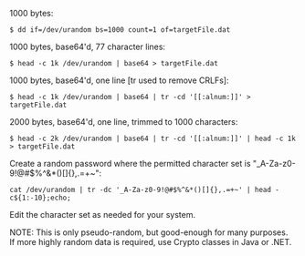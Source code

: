 1000 bytes:
```  
$ dd if=/dev/urandom bs=1000 count=1 of=targetFile.dat  
```  
  
1000 bytes, base64'd, 77 character lines:
```  
$ head -c 1k /dev/urandom | base64 > targetFile.dat  
```  
  
1000 bytes, base64'd, one line [tr used to remove CRLFs]:
```  
$ head -c 1k /dev/urandom | base64 | tr -cd '[[:alnum:]]' > targetFile.dat  
```  
  
2000 bytes, base64'd, one line, trimmed to 1000 characters:
```  
$ head -c 2k /dev/urandom | base64 | tr -cd '[[:alnum:]]' | head -c 1k > targetFile.dat  
```  

Create a random password where the permitted character set is "_A-Za-z0-9!@#$%^&*()[]{},.=+~":  
```  
cat /dev/urandom | tr -dc '_A-Za-z0-9!@#$%^&*()[]{},.=+~' | head -c${1:-10};echo;  
```  
Edit the character set as needed for your system.  
  
NOTE: This is only pseudo-random, but good-enough for many purposes.  
If more highly random data is required, use Crypto classes in Java or .NET.
